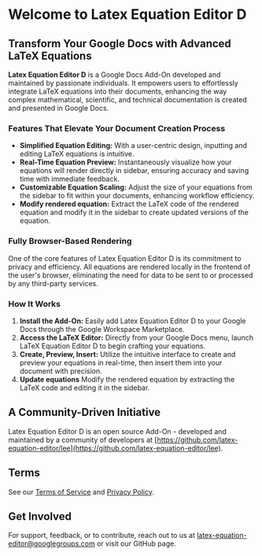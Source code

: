 
# Welcome to Latex Equation Editor D

## Transform Your Google Docs with Advanced LaTeX Equations

**Latex Equation Editor D** is a Google Docs Add-On developed and maintained by
passionate individuals. It empowers users to effortlessly integrate LaTeX
equations into their documents, enhancing the way complex mathematical,
scientific, and technical documentation is created and presented in Google Docs.

### Features That Elevate Your Document Creation Process

- **Simplified Equation Editing:**
  With a user-centric design, inputting and editing LaTeX equations is
  intuitive.
- **Real-Time Equation Preview:**
  Instantaneously visualize how your equations will render directly in sidebar,
  ensuring accuracy and saving time with immediate feedback.
- **Customizable Equation Scaling:**
  Adjust the size of your equations from the sidebar to fit within your
  documents, enhancing workflow efficiency.
- **Modify rendered equation:**
  Extract the LaTeX code of the rendered equation and modify it in the sidebar
  to create updated versions of the equation.

### Fully Browser-Based Rendering

One of the core features of Latex Equation Editor D is its commitment to
privacy and efficiency. All equations are rendered locally in the frontend of
the user's browser, eliminating the need for data to be sent to or processed by
any third-party services.

### How It Works

1. **Install the Add-On:**
    Easily add Latex Equation Editor D to your Google Docs through the Google
    Workspace Marketplace.
2. **Access the LaTeX Editor:**
    Directly from your Google Docs menu, launch LaTeX Equation Editor D to begin
    crafting your equations.
3. **Create, Preview, Insert:**
    Utilize the intuitive interface to create and preview your equations in
    real-time, then insert them into your document with precision.
4. **Update equations**
    Modify the rendered equation by extracting the LaTeX code and editing it in
    the sidebar.

## A Community-Driven Initiative

Latex Equation Editor D is an open source Add-On - developed and maintained by
a community of developers at [https://github.com/latex-equation-editor/lee](https://github.com/latex-equation-editor/lee).

## Terms

See our [Terms of Service](terms_for_docs.md) and [Privacy Policy](privacy_for_docs.md).

## Get Involved

For support, feedback, or to contribute, reach out to us at [latex-equation-editor@googlegroups.com](mailto:latex-equation-editor@googlegroups.com)
or visit our GitHub page.
